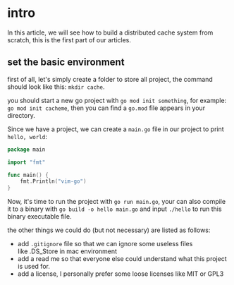 # intro

In this article, we will see how to build a distributed cache system from scratch,
this is the first part of our articles.

## set the basic environment

first of all, let's simply create a folder to store all project, the command should look like this: `mkdir cache`.

you should start a new go project with `go mod init something`, for example: `go mod init cacheme`,
then you can find a `go.mod` file appears in your directory.

Since we have a project, we can create a `main.go` file in our project to print `hello, world`:

```go
package main

import "fmt"

func main() {
	fmt.Println("vim-go")
}
```

Now, it's time to run the project with `go run main.go`,
your can also compile it to a binary with `go build -o hello main.go` and input `./hello` to run this binary executable file.

the other things we could do (but not necessary) are listed as follows:

- add `.gitignore` file so that we can ignore some useless files like .DS_Store in mac environment
- add a read me so that everyone else could understand what this project is used for.
- add a license, I personally prefer some loose licenses like MIT or GPL3

